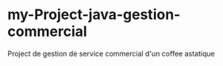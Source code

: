 # my-Project-java-gestion-commercial
Project de gestion de service commercial d'un  coffee astatique  
